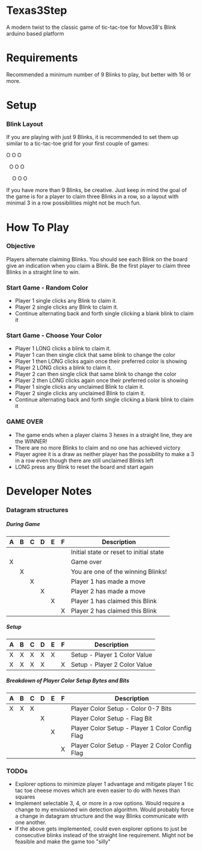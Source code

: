# Texas3Step
A modern twist to the classic game of tic-tac-toe for Move38's Blink arduino based platform

# Requirements
Recommended a minimum number of 9 Blinks to play, but better with 16 or more. 

# Setup
### Blink Layout
If you are playing with just 9 Blinks, it is recommended to set them up similar to a tic-tac-toe grid
for your first couple of games:
<p>O O O</p>
<p>&nbsp O O O</p>
<p>&nbsp &nbsp O O O</p>

If you have more than 9 Blinks, be creative. Just keep in mind the goal of the game is for a player to
claim three Blinks in a row, so a layout with minimal 3 in a row possibilities might not be much fun.

# How To Play

### Objective
Players alternate claiming Blinks. You should see each Blink on the board give an indication when you
claim a Blink. Be the first player to claim three Blinks in a straight line to win.

### Start Game - Random Color
* Player 1 single clicks any Blink to claim it.
* Player 2 single clicks any Blink to claim it.
* Continue alternating back and forth single clicking a blank blink to claim it

### Start Game - Choose Your Color
* Player 1 LONG clicks a blink to claim it. 
* Player 1 can then single click that same blink to change the color
* Player 1 then LONG clicks again once their preferred color is showing
* Player 2 LONG clicks a blink to claim it. 
* Player 2 can then single click that same blink to change the color
* Player 2 then LONG clicks again once their preferred color is showing
* Player 1 single clicks any unclaimed Blink to claim it.
* Player 2 single clicks any unclaimed Blink to claim it.
* Continue alternating back and forth single clicking a blank blink to claim it

### GAME OVER
* The game ends when a player claims 3 hexes in a straight line, they are the WINNER!
* There are no more Blinks to claim and no one has achieved victory
* Player agree it is a draw as neither player has the possibility to make a 3 in a row
  even though there are still unclaimed Blinks left
* LONG press any Blink to reset the board and start again

# Developer Notes
### Datagram structures
##### During Game
| A | B | C | D | E | F | Description |
|---|---|---|---|---|---| ----------- |
|   |   |   |   |   |   | Initial state or reset to initial state |
| X |   |   |   |   |   | Game over   |
|   | X |   |   |   |   | You are one of the winning Blinks! |
|   |   | X |   |   |   | Player 1 has made a move |
|   |   |   | X |   |   | Player 2 has made a move |
|   |   |   |   | X |   | Player 1 has claimed this Blink |
|   |   |   |   |   | X | Player 2 has claimed this Blink |

##### Setup
| A | B | C | D | E | F | Description |
|---|---|---|---|---|---| ----------- |
| X | X | X | X | X |   | Setup - Player 1 Color Value |
| X | X | X | X |   | X | Setup - Player 2 Color Value |

##### Breakdown of Player Color Setup Bytes and Bits
| A | B | C | D | E | F | Description |
|---|---|---|---|---|---| ----------- |
| X | X | X |   |   |   | Player Color Setup - Color 0-7 Bits  |
|   |   |   | X |   |   | Player Color Setup - Flag Bit |
|   |   |   |   | X |   | Player Color Setup - Player 1 Color Config Flag |
|   |   |   |   |   | X | Player Color Setup - Player 2 Color Config Flag |

### TODOs
* Explorer options to minimize player 1 advantage and mitigate player 1 tic tac toe cheese moves
  which are even easier to do with hexes than squares
* Implement selectable 3, 4, or more in a row options. Would require a change to my envisioned
  win detection algorithm. Would probably force a change in datagram structure and the way Blinks
  communicate with one another.
* If the above gets implemented, could even explorer options to just be consecutive blinks instead
  of the straight line requirement. Might not be feasible and make the game too "silly" 
